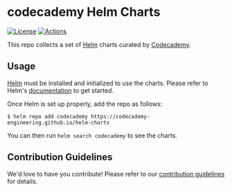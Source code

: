 # codecademy Helm Charts

[![License](https://img.shields.io/badge/License-Apache%202.0-blue.svg)](https://opensource.org/licenses/Apache-2.0)
[![Actions](https://github.com/codecademy-engineering/helm-charts/workflows/Release%20Charts/badge.svg?branch=master)](https://github.com/codecademy-engineering/helm-charts/actions)

This repo collects a set of [Helm](https://helm.sh) charts curated by [Codecademy](https://www.codecademy.com).

## Usage

[Helm](https://helm.sh) must be installed and initialized to use the charts.
Please refer to Helm's [documentation](https://helm.sh/docs/) to get started.

Once Helm is set up properly, add the repo as follows:

```console
$ helm repo add codecademy https://codecademy-engineering.github.io/helm-charts
```

You can then run `helm search codecademy` to see the charts.

## Contribution Guidelines

We'd love to have you contribute! Please refer to our [contribution guidelines](CONTRIBUTING.md) for details.
